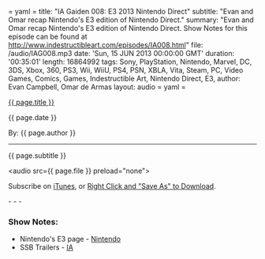 = yaml =
title: "IA Gaiden 008: E3 2013 Nintendo Direct"
subtitle: "Evan and Omar recap Nintendo's E3 edition of Nintendo Direct."
summary: "Evan and Omar recap Nintendo's E3 edition of Nintendo Direct. Show Notes for this episode can be found at http://www.indestructibleart.com/episodes/IA008.html"
file: /audio/IAG008.mp3
date: 'Sun, 15 JUN 2013 00:00:00 GMT'
duration: '00:35:01'
length: 16864992
tags: Sony, PlayStation, Nintendo, Marvel, DC, 3DS, Xbox, 360, PS3, Wii, WiiU, PS4, PSN, XBLA, Vita, Steam, PC, Video Games, Comics, Games, Indestructible Art, Nintendo Direct, E3, 
author: Evan Campbell, Omar de Armas
layout: audio
= yaml =

<a href="{{ page.url }}" class='postTitleLink'><p class='postTitle'>{{ page.title }}</p></a>
<p class='postPublished'>{{ page.date }}</p>
<p class='postAuthor'>By: {{ page.author }}</p>
<hr>
<p class='podcastSummary'>{{ page.subtitle }}</p>

<audio src={{ page.file }} preload="none"></audio>
<p class='subLinks'>Subscribe on <a href='http://bit.ly/iapodcast'>iTunes</a>, or <a href={{ page.file }}>Right Click and "Save As" to Download</a>.</p>
- - -

### Show Notes:  ###
* Nintendo's E3 page - [Nintendo](http://e3.nintendo.com/videos/)
* SSB Trailers - [IA](http://www.indestructibleart.com/posts/2013-06-11-SSB.html)